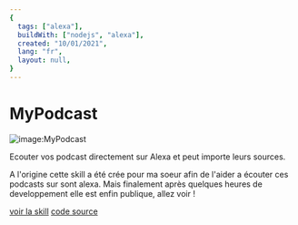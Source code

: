 ```yaml
---
{
  tags: ["alexa"],
  buildWith: ["nodejs", "alexa"],
  created: "10/01/2021",
  lang: "fr",
  layout: null,
}
---
```


# MyPodcast

![image:MyPodcast](https://i.imgur.com/ykysGrr.png)

<!-- ![image:MyPodcast](https://images-na.ssl-images-amazon.com/images/I/71vCwOUSqRL.png) -->

Ecouter vos podcast directement sur Alexa et peut importe leurs sources.

A l'origine cette skill a été crée pour ma soeur afin de l'aider a écouter ces podcasts sur sont alexa. Mais finalement après quelques heures de developpement elle est enfin publique, allez voir !

[voir la skill](https://alexa-skills.amazon.fr/apis/custom/skills/amzn1.ask.skill.94b2f7e1-7e8e-4699-a03f-cb4ab5396e00/launch)
[code source](https://github.com/MyPodcast/AlexaSkill)

<!-- [webApp]()  link to webapp porject -->
